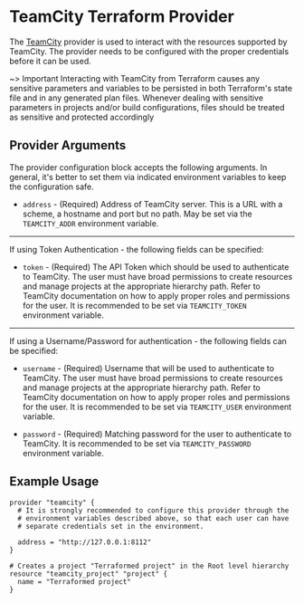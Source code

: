 # TeamCity Terraform Provider

The [TeamCity](https://www.jetbrains.com/teamcity/) provider is used to interact with the
resources supported by TeamCity. The provider needs to be configured
with the proper credentials before it can be used.

~> Important Interacting with TeamCity from Terraform causes any sensitive parameters and variables to be persisted in both Terraform's state file and in any generated plan files. Whenever dealing with sensitive parameters in projects and/or build configurations, files should be treated as sensitive and protected accordingly

## Provider Arguments

The provider configuration block accepts the following arguments. In general, it's better to set them via indicated environment variables to keep the configuration safe.

* `address` - (Required) Address of TeamCity server. This is a URL with a scheme, a hostname and port but no path. May be set via the `TEAMCITY_ADDR` environment variable.

---

If using Token Authentication - the following fields can be specified:

* `token` - (Required) The API Token which should be used to authenticate to TeamCity. The user must have broad permissions to create resources and manage projects at the appropriate hierarchy path. Refer to TeamCity documentation on how to apply proper roles and permissions for the user. It is recommended to be set via `TEAMCITY_TOKEN` environment variable.

---

If using a Username/Password for authentication - the following fields can be specified:

* `username` - (Required) Username that will be used to authenticate to TeamCity. The user must have broad permissions to create resources and manage projects at the appropriate hierarchy path. Refer to TeamCity documentation on how to apply proper roles and permissions for the user. It is recommended to be set via `TEAMCITY_USER` environment variable.

* `password` - (Required) Matching password for the user to authenticate to TeamCity. It is recommended to be set via `TEAMCITY_PASSWORD` environment variable.

## Example Usage

```hcl
provider "teamcity" {
  # It is strongly recommended to configure this provider through the
  # environment variables described above, so that each user can have
  # separate credentials set in the environment.

  address = "http://127.0.0.1:8112"
}

# Creates a project "Terraformed project" in the Root level hierarchy
resource "teamcity_project" "project" {
  name = "Terraformed project"
}
```
